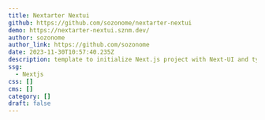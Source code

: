 ```yaml
---
title: Nextarter Nextui
github: https://github.com/sozonome/nextarter-nextui
demo: https://nextarter-nextui.sznm.dev/
author: sozonome
author_link: https://github.com/sozonome
date: 2023-11-30T10:57:40.235Z
description: template to initialize Next.js project with Next-UI and typescript setup
ssg:
  - Nextjs
css: []
cms: []
category: []
draft: false
---
```

